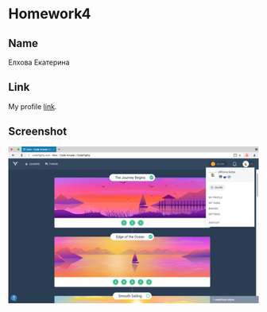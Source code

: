 # Homework4

## Name

Елхова Екатерина


## Link

My profile [link](https://codefights.com/profile/elkhova-katya/stats).


## Screenshot

![codefights](https://raw.githubusercontent.com/Kaktyshiny/homework-template/feature-homework-4/homework4/codefight.png)
